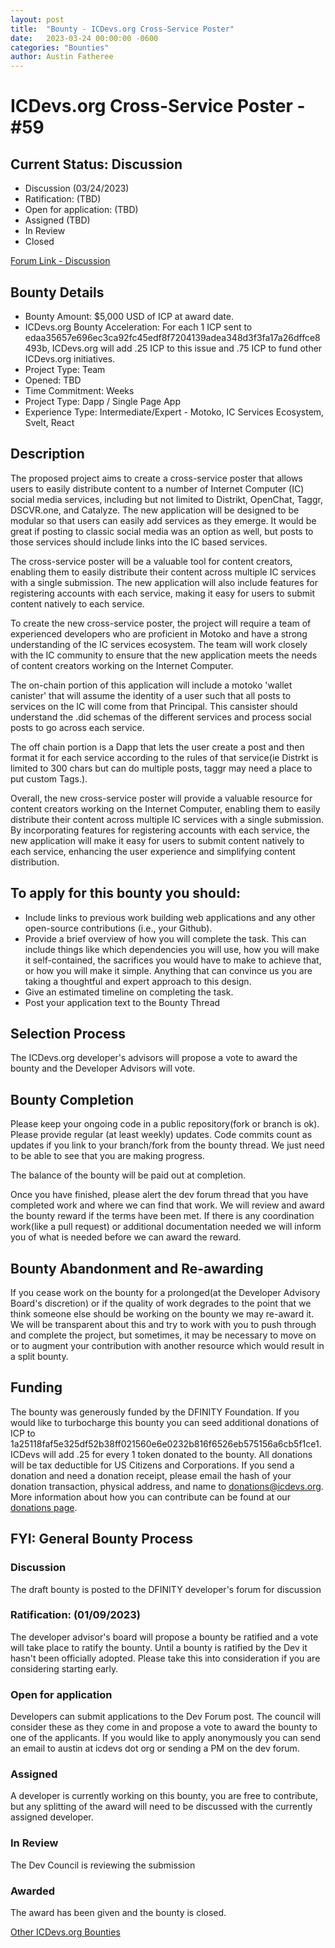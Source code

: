 ```yaml
---
layout: post
title:  "Bounty - ICDevs.org Cross-Service Poster"
date:   2023-03-24 00:00:00 -0600
categories: "Bounties"
author: Austin Fatheree
---
```


# ICDevs.org Cross-Service Poster - #59

## Current Status: Discussion

* Discussion (03/24/2023)
* Ratification: (TBD)
* Open for application: (TBD)
* Assigned (TBD)
* In Review 
* Closed 

[Forum Link - Discussion](https://forum.dfinity.org/t/open-icdevs-org-bounty-59-cross-social-service-poster-5-000/19449)

## Bounty Details

* Bounty Amount: $5,000 USD of ICP at award date.
* ICDevs.org Bounty Acceleration: For each 1 ICP sent to edaa35657e696ec3ca92fc45edf8f7204139adea348d3f3fa17a26dffce8493b, ICDevs.org will add .25 ICP to this issue and .75 ICP to fund other ICDevs.org initiatives.
* Project Type: Team
* Opened: TBD
* Time Commitment: Weeks
* Project Type: Dapp / Single Page App
* Experience Type: Intermediate/Expert - Motoko, IC Services Ecosystem, Svelt, React

## Description

The proposed project aims to create a cross-service poster that allows users to easily distribute content to a number of Internet Computer (IC) social media services, including but not limited to Distrikt, OpenChat, Taggr, DSCVR.one, and Catalyze. The new application will be designed to be modular so that users can easily add services as they emerge. It would be great if posting to classic social media was an option as well, but posts to those services should include links into the IC based services.

The cross-service poster will be a valuable tool for content creators, enabling them to easily distribute their content across multiple IC services with a single submission. The new application will also include features for registering accounts with each service, making it easy for users to submit content natively to each service.

To create the new cross-service poster, the project will require a team of experienced developers who are proficient in Motoko and have a strong understanding of the IC services ecosystem. The team will work closely with the IC community to ensure that the new application meets the needs of content creators working on the Internet Computer.

The on-chain portion of this application will include a motoko 'wallet canister' that will assume the identity of a user such that all posts to services on the IC will come from that Principal.  This cansister should understand the .did schemas of the different services and process social posts to go across each service.

The off chain portion is a Dapp that lets the user create a post and then format it for each service according to the rules of that service(ie Distrkt is limited to 300 chars but can do multiple posts, taggr may need a place to put custom Tags.).

Overall, the new cross-service poster will provide a valuable resource for content creators working on the Internet Computer, enabling them to easily distribute their content across multiple IC services with a single submission. By incorporating features for registering accounts with each service, the new application will make it easy for users to submit content natively to each service, enhancing the user experience and simplifying content distribution.

## To apply for this bounty you should:

* Include links to previous work building web applications and any other open-source contributions (i.e., your Github).
* Provide a brief overview of how you will complete the task. This can include things like which dependencies you will use, how you will make it self-contained, the sacrifices you would have to make to achieve that, or how you will make it simple. Anything that can convince us you are taking a thoughtful and expert approach to this design.
* Give an estimated timeline on completing the task.
* Post your application text to the Bounty Thread

## Selection Process

The ICDevs.org developer's advisors will propose a vote to award the bounty and the Developer Advisors will vote.

## Bounty Completion

Please keep your ongoing code in a public repository(fork or branch is ok). Please provide regular (at least weekly) updates.  Code commits count as updates if you link to your branch/fork from the bounty thread.  We just need to be able to see that you are making progress.

The balance of the bounty will be paid out at completion.

Once you have finished, please alert the dev forum thread that you have completed work and where we can find that work.  We will review and award the bounty reward if the terms have been met.  If there is any coordination work(like a pull request) or additional documentation needed we will inform you of what is needed before we can award the reward.

## Bounty Abandonment and Re-awarding

If you cease work on the bounty for a prolonged(at the Developer Advisory Board's discretion) or if the quality of work degrades to the point that we think someone else should be working on the bounty we may re-award it.  We will be transparent about this and try to work with you to push through and complete the project, but sometimes, it may be necessary to move on or to augment your contribution with another resource which would result in a split bounty.

## Funding

The bounty was generously funded by the DFINITY Foundation. If you would like to turbocharge this bounty you can seed additional donations of ICP to 1a25118faf5e325df52b38ff021560e6e0232b816f6526eb575156a6cb5f1ce1.  ICDevs will add .25 for every 1 token donated to the bounty.  All donations will be tax deductible for US Citizens and Corporations.  If you send a donation and need a donation receipt, please email the hash of your donation transaction, physical address, and name to donations@icdevs.org.  More information about how you can contribute can be found at our [donations page](https://icdevs.org/donations.html).


## FYI: General Bounty Process

### Discussion

The draft bounty is posted to the DFINITY developer's forum for discussion

### Ratification: (01/09/2023)

The developer advisor's board will propose a bounty be ratified and a vote will take place to ratify the bounty.  Until a bounty is ratified by the Dev it hasn't been officially adopted. Please take this into consideration if you are considering starting early.

### Open for application

Developers can submit applications to the Dev Forum post.  The council will consider these as they come in and propose a vote to award the bounty to one of the applicants.  If you would like to apply anonymously you can send an email to austin at icdevs dot org or sending a PM on the dev forum.

### Assigned

A developer is currently working on this bounty, you are free to contribute, but any splitting of the award will need to be discussed with the currently assigned developer.

### In Review

The Dev Council is reviewing the submission

### Awarded

The award has been given and the bounty is closed.


[Other ICDevs.org Bounties](https://icdevs.org/bounties.html)

